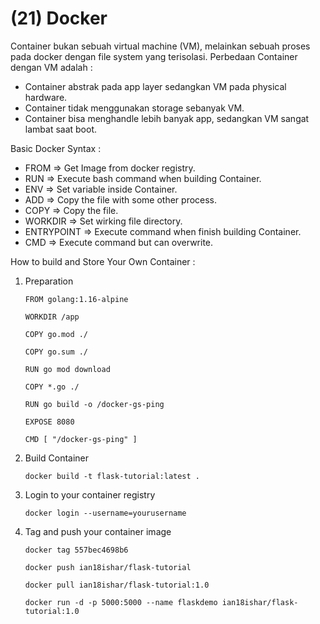 
# (21) Docker

Container bukan sebuah virtual machine (VM), melainkan sebuah proses pada docker dengan file system yang terisolasi. Perbedaan Container dengan VM adalah :
- Container abstrak pada app layer sedangkan VM pada physical hardware.
- Container tidak menggunakan storage sebanyak VM.
- Container bisa menghandle lebih banyak app, sedangkan VM sangat lambat saat boot.

Basic Docker Syntax :
- FROM => Get Image from docker registry.
- RUN => Execute bash command when building Container.
- ENV => Set variable inside Container.
- ADD => Copy the file with some other process.
- COPY => Copy the file.
- WORKDIR => Set wirking file directory.
- ENTRYPOINT => Execute command when finish building Container.
- CMD => Execute command but can overwrite.

How to build and Store Your Own Container :
1. Preparation

    `FROM golang:1.16-alpine`

    `WORKDIR /app`

    `COPY go.mod ./`

    `COPY go.sum ./`

    `RUN go mod download`

    `COPY *.go ./`

    `RUN go build -o /docker-gs-ping`

    `EXPOSE 8080`

    `CMD [ "/docker-gs-ping" ]`
2. Build Container

    `docker build -t flask-tutorial:latest .`
3. Login to your container registry

    `docker login --username=yourusername`
4. Tag and push your container image

    `docker tag 557bec4698b6`

    `docker push ian18ishar/flask-tutorial`

    `docker pull ian18ishar/flask-tutorial:1.0`
    
    `docker run -d -p 5000:5000 --name flaskdemo ian18ishar/flask-tutorial:1.0`
